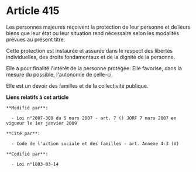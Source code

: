 # Article 415

Les personnes majeures reçoivent la protection de leur personne et de leurs biens que leur état ou leur situation rend
nécessaire selon les modalités prévues au présent titre.

Cette protection est instaurée et assurée dans le respect des libertés individuelles, des droits fondamentaux et de la
dignité de la personne.

Elle a pour finalité l'intérêt de la personne protégée. Elle favorise, dans la mesure du possible, l'autonomie de celle-ci.

Elle est un devoir des familles et de la collectivité publique.

**Liens relatifs à cet article**

	**Modifié par**:

	  - Loi n°2007-308 du 5 mars 2007 - art. 7 () JORF 7 mars 2007 en vigueur le 1er janvier 2009

	**Cité par**:

	  - Code de l'action sociale et des familles - art. Annexe 4-3 (V)

	**Codifié par**:

	  - Loi n°1803-03-14
